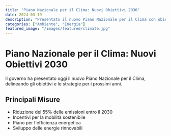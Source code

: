 ```yaml
---
title: "Piano Nazionale per il Clima: Nuovi Obiettivi 2030"
date: 2024-03-19
description: "Presentato il nuovo Piano Nazionale per il Clima con obiettivi ambiziosi per la riduzione delle emissioni e la transizione energetica."
categories: ["Ambiente", "Energia"]
featured_image: "/images/featured/climate.jpg"
---
```


# Piano Nazionale per il Clima: Nuovi Obiettivi 2030

Il governo ha presentato oggi il nuovo Piano Nazionale per il Clima, delineando gli obiettivi e le strategie per i prossimi anni.

## Principali Misure

- Riduzione del 55% delle emissioni entro il 2030
- Incentivi per la mobilità sostenibile
- Piano per l'efficienza energetica
- Sviluppo delle energie rinnovabili 